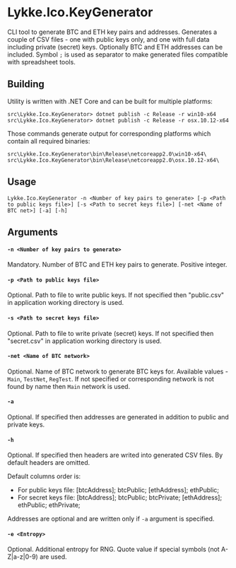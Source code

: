 # Lykke.Ico.KeyGenerator
CLI tool to generate BTC and ETH key pairs and addresses. Generates a couple of CSV files - one with public keys only, and one with full data including private (secret) keys. Optionally BTC and ETH addresses can be included. Symbol `;` is used as separator to make generated files compatible with spreadsheet tools.

## Building
Utility is written with .NET Core and can be built for multiple platforms:

    src\Lykke.Ico.KeyGenerator> dotnet publish -c Release -r win10-x64
    src\Lykke.Ico.KeyGenerator> dotnet publish -c Release -r osx.10.12-x64

Those commands generate output for corresponding platforms which contain all required binaries:

    src\Lykke.Ico.KeyGenerator\bin\Release\netcoreapp2.0\win10-x64\
    src\Lykke.Ico.KeyGenerator\bin\Release\netcoreapp2.0\osx.10.12-x64\

## Usage
    Lykke.Ico.KeyGenerator -n <Number of key pairs to generate> [-p <Path to public keys file>] [-s <Path to secret keys file>] [-net <Name of BTC net>] [-a] [-h]

## Arguments

#### `-n <Number of key pairs to generate>` 
Mandatory. Number of BTC and ETH key pairs to generate. Positive integer.

#### `-p <Path to public keys file>`
Optional. Path to file to write public keys. If not specified then "public.csv" in application working directory is used.

#### `-s <Path to secret keys file>`
Optional. Path to file to write private (secret) keys. If not specified then "secret.csv" in application working directory is used.

#### `-net <Name of BTC network>`
Optional. Name of BTC network to generate BTC keys for. Available values - `Main`, `TestNet`, `RegTest`. 
If not specified or corresponding network is not found by name then `Main` network is used.

#### `-a`
Optional. If specified then addresses are generated in addition to public and private keys.

#### `-h`
Optional. If specified then headers are writed into generated CSV files. By default headers are omitted.

Default columns order is: 
- For public keys file: [btcAddress]; btcPublic; [ethAddress]; ethPublic;
- For secret keys file: [btcAddress]; btcPublic; btcPrivate; [ethAddress]; ethPublic; ethPrivate;

Addresses are optional and are written only if `-a` argument is specified.

#### `-e <Entropy>`
Optional. Additional entropy for RNG. Quote value if special symbols (not A-Z|a-z|0-9) are used. 
